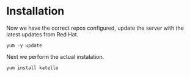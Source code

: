 # Installation

Now we have the correct repos configured, update the server with the latest updates from Red Hat.

`yum -y update`

Next we perform the actual instalation.

`yum install katello`



